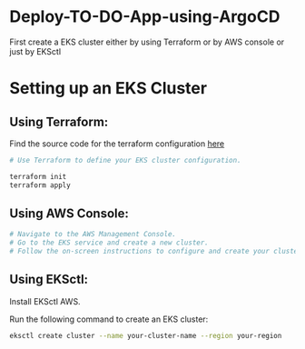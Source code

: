 # Deploy-TO-DO-App-using-ArgoCD

First create a EKS cluster either by using Terraform or by AWS console or just by EKSctl

# Setting up an EKS Cluster

## Using Terraform:

Find the source code for the terraform configuration [here](https://github.com/GopiChandAkkala/AWS-EKS-using-Terraform-Modules.git)
```bash
# Use Terraform to define your EKS cluster configuration.

terraform init
terraform apply
```

## Using AWS Console:

```bash
# Navigate to the AWS Management Console.
# Go to the EKS service and create a new cluster.
# Follow the on-screen instructions to configure and create your cluster.
```

## Using EKSctl:


Install EKSctl AWS.

Run the following command to create an EKS cluster:
```bash
eksctl create cluster --name your-cluster-name --region your-region
```

